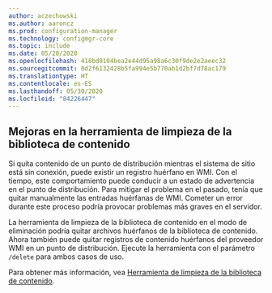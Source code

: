 ```yaml
---
author: aczechowski
ms.author: aaroncz
ms.prod: configuration-manager
ms.technology: configmgr-core
ms.topic: include
ms.date: 05/28/2020
ms.openlocfilehash: 418bd0104bea2e44d95a98a6c30f9de2e2aeec32
ms.sourcegitcommit: 0d2f6132428b5fa994e5b770ab1d2bf7d78ac179
ms.translationtype: HT
ms.contentlocale: es-ES
ms.lasthandoff: 05/30/2020
ms.locfileid: "84226447"
---
```

## <a name="improvements-to-the-content-library-cleanup-tool"></a><a name="bkmk_content"></a> Mejoras en la herramienta de limpieza de la biblioteca de contenido

<!--6887878-->

Si quita contenido de un punto de distribución mientras el sistema de sitio está sin conexión, puede existir un registro huérfano en WMI. Con el tiempo, este comportamiento puede conducir a un estado de advertencia en el punto de distribución. Para mitigar el problema en el pasado, tenía que quitar manualmente las entradas huérfanas de WMI. Cometer un error durante este proceso podría provocar problemas más graves en el servidor.

La herramienta de limpieza de la biblioteca de contenido en el modo de eliminación podría quitar archivos huérfanos de la biblioteca de contenido. Ahora también puede quitar registros de contenido huérfanos del proveedor WMI en un punto de distribución. Ejecute la herramienta con el parámetro `/delete` para ambos casos de uso.

Para obtener más información, vea [Herramienta de limpieza de la biblioteca de contenido](../../../../plan-design/hierarchy/content-library-cleanup-tool.md).
